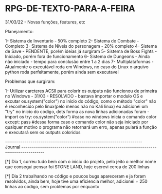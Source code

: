 # RPG-DE-TEXTO-PARA-A-FEIRA

31/03/22 - Novas funções, features, etc


Planejamento: 

  1- Sistema de Inventario - 50% completo
  2- Sistema de Combate - Completo
  3- Sistema de Níveis do personagem - 20% completo
  4- Sistema de Save - PENDENTE, porém ideias já surgiram
  5- Sistema de Boss Fights - Iniciado, porém fora de funcionamento
  6- Sistema de Dungeons - Ainda não iniciado - tempo para conclusão entre 1 a 2 dias
  7- Multiplataformas - Atualmente o executável roda em Windows, no caso do Linux o arquivo python roda perfeitamente, porém ainda sem executavel
  
Problemas que surgiram:

  1- Utilizar carcteres ACSII para colorir os outputs não funcionou de primeira no Windows - 31/03 - RESOLVIDO - bastava importar o modulo OS e excutar os.system("color") no inicio do código, como o método "color" não é reconhecido pelo linux(pelo menos não no Kali linux) eu adicionei um "try" no inicio do código, dets forma as nova linhas adicionadas foram - import os
                                         try:
                                             os.system("color") #caso no windows inicia o comando color
                                         except:
                                            pass #dessa forma caso o comando color não seja iniciado por qualquer motivo o programa não retornará um erro, apenas pulará a função e executará sem os outputs coloridos
 
 
 
 ---------------------------------------------------------------------- Journal -----------------------------------------------------------------------------------------
 
 [*] Dia 1, correu tudo bem com o inicio do projeto, pelo jeito o melhor nome que consegui pensar foi STONE LAND, hoje escrevi cerca de 200 linhas

[*] Dia 2 trabalhando no código e poucos bugs apareceram e ja foram resolvidos, ainda bem, hoje tive uma eficiencia melhor, adicionei + 250 linhas ao código, sem problemas por enquanto
  
